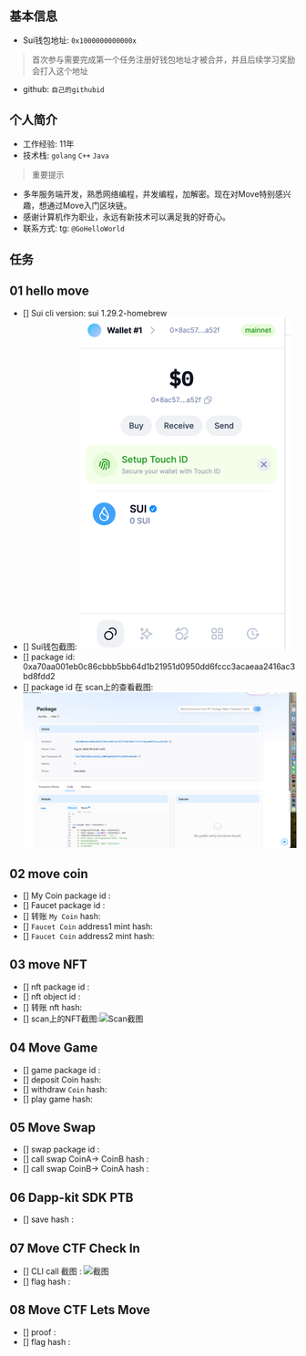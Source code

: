 ## 基本信息
- Sui钱包地址: `0x1000000000000x`
> 首次参与需要完成第一个任务注册好钱包地址才被合并，并且后续学习奖励会打入这个地址
- github: `自己的githubid`

## 个人简介
- 工作经验: 11年
- 技术栈: `golang` `C++` `Java`
> 重要提示
- 多年服务端开发，熟悉网络编程，并发编程，加解密。现在对Move特别感兴趣，想通过Move入门区块链。
- 感谢计算机作为职业，永远有新技术可以满足我的好奇心。
- 联系方式: tg: `@GoHelloWorld`

## 任务

##   01 hello move  
- [] Sui cli version: sui 1.29.2-homebrew
- [] Sui钱包截图: ![Sui钱包截图](./images/wallet.png)
- [] package id: 0xa70aa001eb0c86cbbb5bb64d1b21951d0950dd6fccc3acaeaa2416ac3bd8fdd2
- [] package id 在 scan上的查看截图:![Scan截图](./images/web.png)

##   02 move coin
- [] My Coin package id : 
- [] Faucet package id : 
- [] 转账 `My Coin` hash:
- [] `Faucet Coin` address1 mint hash:
- [] `Faucet Coin` address2 mint hash:

##   03 move NFT
- [] nft package id :
- [] nft object id : 
- [] 转账 nft  hash:
- [] scan上的NFT截图:![Scan截图](./images/你的图片地址)

##   04 Move Game
- [] game package id :
- [] deposit Coin hash:
- [] withdraw `Coin` hash:
- [] play game hash:

##   05 Move Swap
- [] swap package id :
- [] call swap CoinA-> CoinB  hash :
- [] call swap CoinB-> CoinA  hash :

##   06 Dapp-kit SDK PTB
- [] save hash :

##   07 Move CTF Check In
- [] CLI call 截图 : ![截图](./images/你的图片地址)
- [] flag hash :

##   08 Move CTF Lets Move
- [] proof : 
- [] flag hash :
